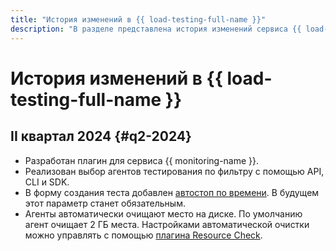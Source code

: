 ```yaml
---
title: "История изменений в {{ load-testing-full-name }}"
description: "В разделе представлена история изменений сервиса {{ load-testing-name }}."
---
```


# История изменений в {{ load-testing-full-name }}

## II квартал 2024 {#q2-2024}

* Разработан плагин для сервиса {{ monitoring-name }}.
* Реализован выбор агентов тестирования по фильтру с помощью API, CLI и SDK.
* В форму создания теста добавлен [автостоп по времени](./concepts/auto-stop.md). В будущем этот параметр станет обязательным.
* Агенты автоматически очищают место на диске. По умолчанию агент очищает 2 ГБ места. Настройками автоматической очистки можно управлять с помощью [плагина Resource Check](https://yandextank.readthedocs.io/en/latest/core_and_modules.html#resource-check).